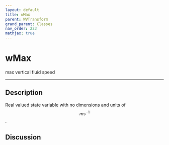 ```yaml
---
layout: default
title: wMax
parent: WVTransform
grand_parent: Classes
nav_order: 223
mathjax: true
---
```


#  wMax

max vertical fluid speed


---

## Description
Real valued state variable with no dimensions and units of $$m s^{-1}$$.

## Discussion

